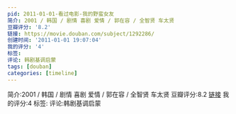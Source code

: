 ```yaml
---
pid: 2011-01-01-看过电影-我的野蛮女友
简介: 2001 / 韩国 / 剧情 喜剧 爱情 / 郭在容 / 全智贤 车太贤
豆瓣评分: '8.2'
链接: https://movie.douban.com/subject/1292286/
创建时间: '2011-01-01 19:07:04'
我的评分: '4'
标签:
评论: 韩剧基调启蒙
tags: [douban]
categories: [timeline]
---
```

简介:2001 / 韩国 / 剧情 喜剧 爱情 / 郭在容 / 全智贤 车太贤
豆瓣评分:8.2
[链接](https://movie.douban.com/subject/1292286/)
我的评分:4
标签:
评论:韩剧基调启蒙
